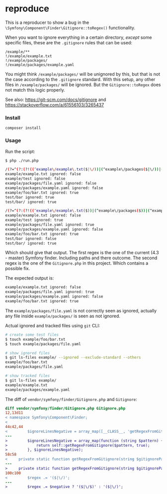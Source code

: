# reproduce

This is a reproducer to show a bug in the `\Symfony\Component\Finder\Gitignore::toRegex()` functionality.

When you want to ignore everything in a certain directory, _except_ some specific files,
these are the `.gitignore` rules that can be used:
```gitignore
/example/**
!/example/example.txt
!/example/packages/
!/example/packages/example.yaml
``` 

You might think `/example/packages/` will be unignored by this, but that is not the case according to the `.gitignore` standard.
With this setup, any other files in `/example/packages/` will be ignored. But the `Gitignore::toRegex` does not match this logic properly.

See also: https://git-scm.com/docs/gitignore and https://stackoverflow.com/a/61556103/3265437

### Install

```
composer install
```

### Usage


Run the script:
```bash
$ php ./run.php

/(?=^(?:(?!((^example\/example\.txt($|\/))|(^example\/packages($|\/))|(^example\/packages\/example\.yaml($|\/))|(^example\/test($|\/)))).)*$)((^\.idea($|\/))|(^build($|\/))|(^vendor($|\/))|(^example\/.+($|\/))|((^|\/)test\/bar($|\/)))/
example/example.txt ignored: false
example/test ignored: false
example/packages/file.yaml ignored: false
example/packages/example.yaml ignored: false
example/foo/bar.txt ignored: true
test/bar ignored: true
test/bar/ ignored: true

/(?=^(?:(?!((^example\/example\.txt($))|(^example\/packages($))|(^example\/packages\/example\.yaml($))|(^example\/test\/($)))).)*$)((^\.idea\/($|\/))|(^build\/($|\/))|(^vendor\/($|\/))|(^example\/.+($|\/))|((^|\/)test\/bar\/($|\/)))/
example/example.txt ignored: false
example/test ignored: true
example/packages/file.yaml ignored: true
example/packages/example.yaml ignored: false
example/foo/bar.txt ignored: true
test/bar ignored: false
test/bar/ ignored: true
```

Which should give that output.
The first regex is the one of the current (4.3 - master) Symfony finder. Including paths and there outcome.
The second regex is the one of the `Gitignore.php` in this project. Which contains a possible fix.

The expected output is:
 ```bash
example/example.txt ignored: false
example/packages/file.yaml ignored: true
example/packages/example.yaml ignored: false
example/foo/bar.txt ignored: true
```

The `example/packages/file.yaml` is not correctly seen as ignored, actually any file inside `example/packages/` is seen as not ignored.

Actual ignored and tracked files using `git` CLI:

```bash
# create some test files
$ touch example/foo/bar.txt
$ touch example/packages/file.yaml

# show ignored files
$ git ls-files example/ --ignored --exclude-standard --others
example/foo/bar.txt
example/packages/file.yaml

# show tracked files
$ git ls-files example/
example/example.txt
example/packages/example.yaml
```

The diff of `vendor/symfony/finder/Gitignore.php` and `Gitignore`:
```diff
diff vendor/symfony/finder/Gitignore.php Gitignore.php
12,13d11
< namespace Symfony\Component\Finder;
<
44c42,44
<         $ignoreLinesNegative = array_map([__CLASS__, 'getRegexFromGitignore'], $ignoreLinesNegative);
---
>         $ignoreLinesNegative = array_map(function (string $pattern) {
>             return self::getRegexFromGitignore($pattern, true);
>         }, $ignoreLinesNegative);
58c58
<     private static function getRegexFromGitignore(string $gitignorePattern): string
---
>     private static function getRegexFromGitignore(string $gitignorePattern, bool $negative = false): string
100c100
<         $regex .= '($|\/)';
---
>         $regex .= $negative ? '($|\/$)' : '($|\/)';
```
